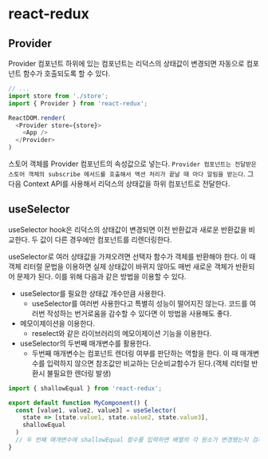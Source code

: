 # react-redux

## Provider

Provider 컴포넌트 하위에 있는 컴포넌트는 리덕스의 상태값이 변경되면 자동으로 컴포넌트 함수가 호출되도록 할 수 있다.

```javascript
// ...
import store from './store';
import { Provider } from 'react-redux';

ReactDOM.render(
  <Provider store={store}>
    <App />
  </Provider>
)
```
스토어 객체를 Provider 컴포넌트의 속성값으로 넣는다. `Provider 컴포넌트는 전달받은 스토어 객체의 subscribe 메서드를 호출해서 액션 처리가 끝날 때 마다 알림을 받는다`. 그 다음 Context API를 사용해서 리덕스의 상태값을 하위 컴포넌트로 전달한다.

## useSelector

useSelector hook은 리덕스의 상태값이 변경되면 이전 반환값과 새로운 반환값을 비교한다. 두 값이 다른 경우에만 컴포넌트를 리렌더링한다.

useSelector로 여러 상태값을 가져오려면 선택자 함수가 객체를 반환해야 한다. 이 때 객체 리터럴 문법을 이용하면 실제 상태값이 바뀌지 않아도 매번 새로운 객체가 반환되어 문제가 된다. 이를 위해 다음과 같은 방법을 이용할 수 있다.

- useSelector를 필요한 상태값 개수만큼 사용한다.
    - useSelector를 여러번 사용한다고 특별히 성능이 떨어지진 않는다. 코드를 여러번 작성하는 번거로움을 감수할 수 있다면 이 방법을 사용해도 좋다.
- 메모이제이션을 이용한다.
    - reselect와 같은 라이브러리의 메모이제이션 기능을 이용한다.
- useSelector의 두번째 매개변수를 활용한다.
    - 두번째 매개변수는 컴포넌트 렌더링 여부를 판단하는 역할을 한다. 이 때 매개변수를 입력하지 않으면 참조값만 비교하는 단순비교함수가 된다.(객체 리터럴 반환시 불필요한 렌더링 발생)

```javascript
import { shallowEqual } from 'react-redux';

export default function MyComponent() {
  const [value1, value2, value3] = useSelector(
    state => [state.value1, state.value2, state.value3],
    shallowEqual
  )
  // 두 번째 매개변수에 shallowEqual 함수를 입력하면 배열의 각 원소가 변경됐는지 검사한다.
}
```

